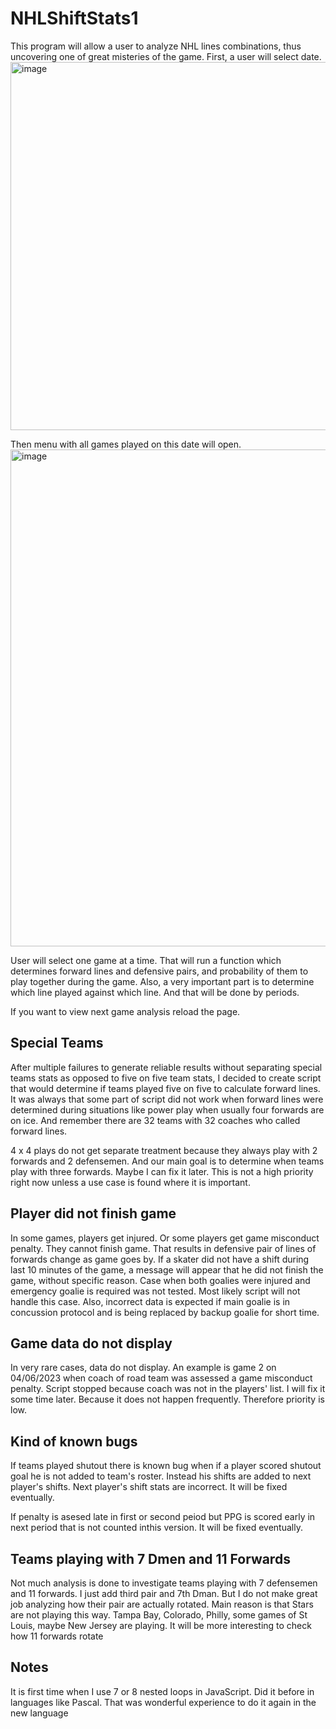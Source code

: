 # NHLShiftStats1
This program will allow a user to analyze NHL lines combinations, thus uncovering one of great misteries of the game. First, a user will select date. 
<img width="589" alt="image" src="https://user-images.githubusercontent.com/88174852/205549984-314ae5dd-8759-45c9-87b3-2e48bd7ae0d4.png">

Then menu with all games played on this date will open. 
<img width="795" alt="image" src="https://user-images.githubusercontent.com/88174852/205549691-589d00e9-261b-4661-a04e-b20b1fb2a117.png">
    
User will select one game at a time. That will run a function which determines forward lines and defensive pairs, and probability of them to play together during the game. Also, a very important part is to determine which line played against which line. And that will be done by periods.

If you want to view next game analysis reload the page.

## Special Teams
After multiple failures to generate reliable results without separating special teams stats as opposed to five on five team stats, I decided to create script that would determine if teams played five on five to calculate forward lines. It was always that some part of script did not work when forward lines were determined during situations like power play when usually four forwards are on ice. And remember there are 32 teams with 32 coaches who called forward lines.

4 x 4 plays do not get separate treatment because they always play with 2 forwards and 2 defensemen. And our main goal is to determine when teams play with three forwards. Maybe I can fix it later. This is not a high priority right now unless a use case is found where it is important.

## Player did not finish game
In some games, players get injured. Or some players get game misconduct penalty. They cannot finish game. That results in defensive pair of lines of forwards change as game goes by. If a skater did not have a shift during last 10 minutes of the game, a message will appear that he did not finish the game, without specific reason. Case when both goalies were injured and emergency goalie is required was not tested. Most likely script will not handle this case. Also, incorrect data is expected if main goalie is in concussion protocol and is being replaced by backup goalie for short time. 

## Game data do not display
In very rare cases, data do not display. An example is game 2 on 04/06/2023 when coach of road team was assessed a game misconduct penalty. Script stopped because coach was not in the players' list. I will fix it some time later. Because it does not happen frequently. Therefore priority is low.

## Kind of known bugs 
If teams played shutout there is known bug when if a player scored shutout goal he is not added to team's roster. Instead his shifts are added to next player's shifts. Next player's shift stats are incorrect. It will be fixed eventually.

If penalty is asesed late in first or second peiod but PPG is scored early in next period that is not counted inthis version. It will be fixed eventually. 

## Teams playing with 7 Dmen and 11 Forwards
Not much analysis is done to investigate teams playing with 7 defensemen and 11 forwards. I just add third pair and 7th Dman. But I do not make great job analyzing how their pair are actually rotated. Main reason is that Stars are not playing this way. Tampa Bay, Colorado, Philly, some games of St Louis, maybe New Jersey are playing. It will be more interesting to check how 11 forwards rotate

## Notes
It is first time when I use 7 or 8 nested loops in JavaScript. Did it before in languages like Pascal. That was wonderful experience to do it again in the new language
